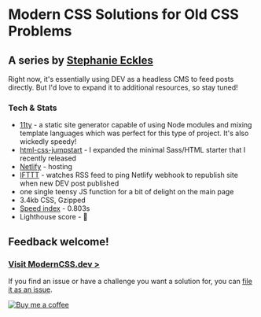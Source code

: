 # Modern CSS Solutions for Old CSS Problems

## A series by [Stephanie Eckles](https://thinkdobecreate.com/)

Right now, it's essentially using DEV as a headless CMS to feed posts directly. But I'd love to expand it to additional resources, so stay tuned!

### Tech & Stats

- [11ty](https://www.11ty.dev/) - a static site generator capable of using Node modules and mixing template languages which was perfect for this type of project. It's also wickedly speedy!
- [html-css-jumpstart](https://5t3ph.github.io/html-sass-jumpstart/) - I expanded the minimal Sass/HTML starter that I recently released
- [Netlify](https://www.netlify.com/) - hosting
- [IFTTT](https://ifttt.com/) - watches RSS feed to ping Netlify webhook to republish site when new DEV post published
- one single teensy JS function for a bit of delight on the main page
- 3.4kb CSS, Gzipped
- [Speed index](https://www.webpagetest.org/result/200815_36_7dc8a6b9634c6fd4f76d5ef79ce0a818/) - 0.803s
- Lighthouse score - 💯

## Feedback welcome!

### [Visit ModernCSS.dev >](https://moderncss.dev)

If you find an issue or have a challenge you want a solution for, you can [file it as an issue](https://github.com/5t3ph/moderncss-dot-dev/issues).

[![Buy me a coffee](https://cdn.buymeacoffee.com/buttons/default-violet.png)](https://www.buymeacoffee.com/moderncss)
